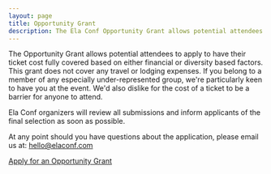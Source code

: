 ```yaml
---
layout: page
title: Opportunity Grant
description: The Ela Conf Opportunity Grant allows potential attendees to apply to have their ticket cost fully covered based on either financial or diversity based factors.
---
```


The Opportunity Grant allows potential attendees to apply to have their ticket cost fully covered based on either financial or diversity based factors. This grant does not cover any travel or lodging expenses. If you belong to a member of any especially under-represented group, we're particularly keen to have you at the event. We'd also dislike for the cost of a ticket to be a barrier for anyone to attend.

Ela Conf organizers will review all submissions and inform applicants of the final selection as soon as possible.

At any point should you have questions about the application, please email us at: [hello@elaconf.com](mailto:hello@elaconf.com)

<a href="https://goo.gl/forms/CR3VsFkk7ijeBuu63" class="button">Apply for an Opportunity Grant</a>
